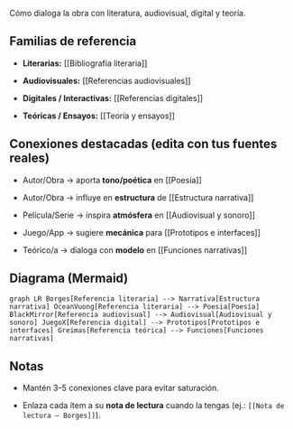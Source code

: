 
Cómo dialoga la obra con literatura, audiovisual, digital y teoría.

## Familias de referencia

- **Literarias:** [[Bibliografía literaria]]
    
- **Audiovisuales:** [[Referencias audiovisuales]]
    
- **Digitales / Interactivas:** [[Referencias digitales]]
    
- **Teóricas / Ensayos:** [[Teoría y ensayos]]
    

## Conexiones destacadas (edita con tus fuentes reales)

- Autor/Obra → aporta **tono/poética** en [[Poesía]]
    
- Autor/Obra → influye en **estructura** de [[Estructura narrativa]]
    
- Película/Serie → inspira **atmósfera** en [[Audiovisual y sonoro]]
    
- Juego/App → sugiere **mecánica** para [[Prototipos e interfaces]]
    
- Teórico/a → dialoga con **modelo** en [[Funciones narrativas]]
    

## Diagrama (Mermaid)

`graph LR Borges[Referencia literaria] --> Narrativa[Estructura narrativa] OceanVuong[Referencia literaria] --> Poesia[Poesía] BlackMirror[Referencia audiovisual] --> Audiovisual[Audiovisual y sonoro] JuegoX[Referencia digital] --> Prototipos[Prototipos e interfaces] Greimas[Referencia teórica] --> Funciones[Funciones narrativas]`

## Notas

- Mantén 3–5 conexiones clave para evitar saturación.
    
- Enlaza cada ítem a su **nota de lectura** cuando la tengas (ej.: `[[Nota de lectura – Borges]]`).
